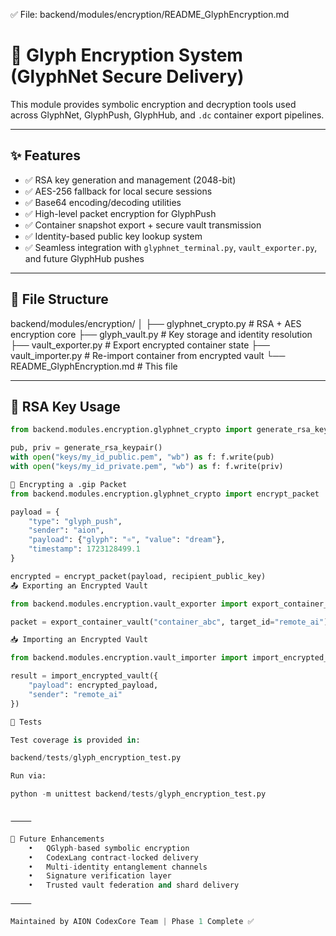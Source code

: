 ✅ File: backend/modules/encryption/README_GlyphEncryption.md

# 🔐 Glyph Encryption System (GlyphNet Secure Delivery)

This module provides symbolic encryption and decryption tools used across GlyphNet, GlyphPush, GlyphHub, and `.dc` container export pipelines.

---

## ✨ Features

- ✅ RSA key generation and management (2048-bit)
- ✅ AES-256 fallback for local secure sessions
- ✅ Base64 encoding/decoding utilities
- ✅ High-level packet encryption for GlyphPush
- ✅ Container snapshot export + secure vault transmission
- ✅ Identity-based public key lookup system
- ✅ Seamless integration with `glyphnet_terminal.py`, `vault_exporter.py`, and future GlyphHub pushes

---

## 📂 File Structure

backend/modules/encryption/
│
├── glyphnet_crypto.py          # RSA + AES encryption core
├── glyph_vault.py              # Key storage and identity resolution
├── vault_exporter.py           # Export encrypted container state
├── vault_importer.py           # Re-import container from encrypted vault
└── README_GlyphEncryption.md   # This file

---

## 🔑 RSA Key Usage

```python
from backend.modules.encryption.glyphnet_crypto import generate_rsa_keypair

pub, priv = generate_rsa_keypair()
with open("keys/my_id_public.pem", "wb") as f: f.write(pub)
with open("keys/my_id_private.pem", "wb") as f: f.write(priv)

🔐 Encrypting a .gip Packet
from backend.modules.encryption.glyphnet_crypto import encrypt_packet

payload = {
    "type": "glyph_push",
    "sender": "aion",
    "payload": {"glyph": "⚛", "value": "dream"},
    "timestamp": 1723128499.1
}

encrypted = encrypt_packet(payload, recipient_public_key)
📤 Exporting an Encrypted Vault

from backend.modules.encryption.vault_exporter import export_container_vault

packet = export_container_vault("container_abc", target_id="remote_ai")

📥 Importing an Encrypted Vault

from backend.modules.encryption.vault_importer import import_encrypted_vault

result = import_encrypted_vault({
    "payload": encrypted_payload,
    "sender": "remote_ai"
})

🧪 Tests

Test coverage is provided in:

backend/tests/glyph_encryption_test.py

Run via:

python -m unittest backend/tests/glyph_encryption_test.py


⸻

🧬 Future Enhancements
	•	QGlyph-based symbolic encryption
	•	CodexLang contract-locked delivery
	•	Multi-identity entanglement channels
	•	Signature verification layer
	•	Trusted vault federation and shard delivery

⸻

Maintained by AION CodexCore Team | Phase 1 Complete ✅

